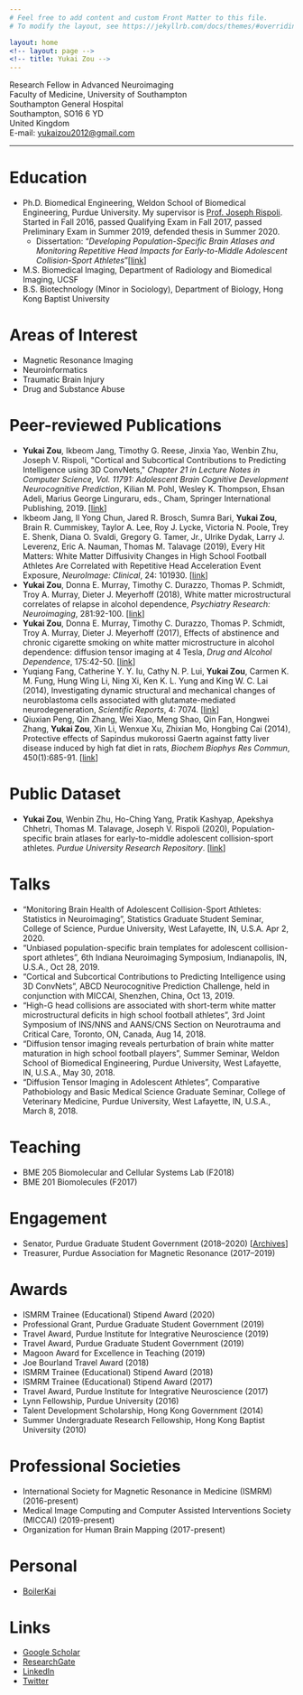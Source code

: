 ```yaml
---
# Feel free to add content and custom Front Matter to this file.
# To modify the layout, see https://jekyllrb.com/docs/themes/#overriding-theme-defaults

layout: home
<!-- layout: page -->
<!-- title: Yukai Zou -->
---
```


Research Fellow in Advanced Neuroimaging  
Faculty of Medicine, University of Southampton  
Southampton General Hospital  
Southampton, SO16 6 YD  
United Kingdom  
E-mail: <a href="mailto:yukaizou2012@gmail.com">yukaizou2012@gmail.com</a>

---
# Education
 - Ph.D. Biomedical Engineering, Weldon School of Biomedical Engineering, Purdue University. My supervisor is [Prof. Joseph Rispoli](https://engineering.purdue.edu/BME/People/ptProfile?resource_id=127345). Started in Fall 2016, passed Qualifying Exam in Fall 2017, passed Preliminary Exam in Summer 2019, defended thesis in Summer 2020.
      - Dissertation: “*Developing Population-Specific Brain Atlases and Monitoring Repetitive Head Impacts for Early-to-Middle Adolescent Collision-Sport Athletes*”[[link](https://doi.org/10.25394/PGS.12749267.v1)]
 - M.S. Biomedical Imaging, Department of Radiology and Biomedical Imaging, UCSF
 - B.S. Biotechnology (Minor in Sociology), Department of Biology, Hong Kong Baptist University

# Areas of Interest
 - Magnetic Resonance Imaging
 - Neuroinformatics
 - Traumatic Brain Injury
 - Drug and Substance Abuse


# Peer-reviewed Publications
 - **Yukai Zou**, Ikbeom Jang, Timothy G. Reese, Jinxia Yao, Wenbin Zhu, Joseph V. Rispoli, "Cortical and Subcortical Contributions to Predicting Intelligence using 3D ConvNets," *Chapter 21 in Lecture Notes in Computer Science, Vol. 11791: Adolescent Brain Cognitive Development Neurocognitive Prediction*, Kilian M. Pohl, Wesley K. Thompson, Ehsan Adeli, Marius George Linguraru, eds., Cham, Springer International Publishing, 2019. [[link](https://doi.org/10.1007/978-3-030-31901-4_21)]
 - Ikbeom Jang, Il Yong Chun, Jared R. Brosch, Sumra Bari, **Yukai Zou**, Brain R. Cummiskey, Taylor A. Lee, Roy J. Lycke, Victoria N. Poole, Trey E. Shenk, Diana O. Svaldi, Gregory G. Tamer, Jr., Ulrike Dydak, Larry J. Leverenz, Eric A. Nauman, Thomas M. Talavage (2019), Every Hit Matters: White Matter Diffusivity Changes in High School Football Athletes Are Correlated with Repetitive Head Acceleration Event Exposure, *NeuroImage: Clinical*, 24: 101930. [[link](https://doi.org/10.1016/j.nicl.2019.101930)]
 - **Yukai Zou**, Donna E. Murray, Timothy C. Durazzo, Thomas P. Schmidt, Troy A. Murray, Dieter J. Meyerhoff (2018), White matter microstructural correlates of relapse in alcohol dependence, *Psychiatry Research: Neuroimaging*, 281:92-100. [[link](https://doi.org/10.1016/j.pscychresns.2018.09.004)]
 - **Yukai Zou**, Donna E. Murray, Timothy C. Durazzo, Thomas P. Schmidt, Troy A. Murray, Dieter J. Meyerhoff (2017), Effects of abstinence and chronic cigarette smoking on white matter microstructure in alcohol dependence: diffusion tensor imaging at 4 Tesla, *Drug and Alcohol Dependence*, 175:42-50. [[link](https://doi.org/10.1016/j.drugalcdep.2017.01.032)]
 - Yuqiang Fang, Catherine Y. Y. Iu, Cathy N. P. Lui, **Yukai Zou**, Carmen K. M. Fung, Hung Wing Li, Ning Xi, Ken K. L. Yung and King W. C. Lai (2014), Investigating dynamic structural and mechanical changes of neuroblastoma cells associated with glutamate-mediated neurodegeneration, *Scientific Reports*, 4: 7074. [[link](https://doi.org/10.1038/srep07074)]
 - Qiuxian Peng, Qin Zhang, Wei Xiao, Meng Shao, Qin Fan, Hongwei Zhang, **Yukai Zou**, Xin Li, Wenxue Xu, Zhixian Mo, Hongbing Cai (2014), Protective effects of Sapindus mukorossi Gaertn against fatty liver disease induced by high fat diet in rats, *Biochem Biophys Res Commun*, 450(1):685-91. [[link](https://doi.org/10.1016/j.bbrc.2014.06.035)]

# Public Dataset
 - **Yukai Zou**, Wenbin Zhu, Ho-Ching Yang, Pratik Kashyap, Apekshya Chhetri, Thomas M. Talavage, Joseph V. Rispoli (2020), Population-specific brain atlases for early-to-middle adolescent collision-sport athletes. *Purdue University Research Repository*. [[link](http://dx.doi.org/10.4231/6BAR-6W02)]

# Talks
 - “Monitoring Brain Health of Adolescent Collision-Sport Athletes: Statistics in Neuroimaging”, Statistics Graduate Student Seminar, College of Science, Purdue University, West Lafayette, IN, U.S.A. Apr 2, 2020.
 - “Unbiased population-specific brain templates for adolescent collision-sport athletes”, 6th Indiana Neuroimaging Symposium, Indianapolis, IN, U.S.A., Oct 28, 2019.
 - “Cortical and Subcortical Contributions to Predicting Intelligence using 3D ConvNets”, ABCD Neurocognitive Prediction Challenge, held in conjunction with MICCAI, Shenzhen, China, Oct 13, 2019.
 - “High-G head collisions are associated with short-term white matter microstructural deficits in high school football athletes”, 3rd Joint Symposium of INS/NNS and AANS/CNS Section on Neurotrauma and Critical Care, Toronto, ON, Canada, Aug 14, 2018.
 - “Diffusion tensor imaging reveals perturbation of brain white matter maturation in high school football players”, Summer Seminar, Weldon School of Biomedical Engineering, Purdue University, West Lafayette, IN, U.S.A., May 30, 2018.
 - “Diffusion Tensor Imaging in Adolescent Athletes”, Comparative Pathobiology and Basic Medical Science Graduate Seminar, College of Veterinary Medicine, Purdue University, West Lafayette, IN, U.S.A., March 8, 2018.

# Teaching
 - BME 205 Biomolecular and Cellular Systems Lab (F2018)
 - BME 201 Biomolecules (F2017)

# Engagement
 - Senator, Purdue Graduate Student Government (2018–2020) [[Archives](https://boilerkai.wordpress.com/category/senate/)]
 - Treasurer, Purdue Association for Magnetic Resonance (2017–2019)

# Awards
 - ISMRM Trainee (Educational) Stipend Award (2020)
 - Professional Grant, Purdue Graduate Student Government (2019)
 - Travel Award, Purdue Institute for Integrative Neuroscience (2019)
 - Travel Award, Purdue Graduate Student Government (2019)
 - Magoon Award for Excellence in Teaching (2019)
 - Joe Bourland Travel Award (2018)
 - ISMRM Trainee (Educational) Stipend Award (2018)
 - ISMRM Trainee (Educational) Stipend Award (2017)
 - Travel Award, Purdue Institute for Integrative Neuroscience (2017)
 - Lynn Fellowship, Purdue University (2016)
 - Talent Development Scholarship, Hong Kong Government (2014)
 - Summer Undergraduate Research Fellowship, Hong Kong Baptist University (2010)

# Professional Societies
 - International Society for Magnetic Resonance in Medicine (ISMRM) (2016-present)
 - Medical Image Computing and Computer Assisted Interventions Society (MICCAI) (2019-present)
 - Organization for Human Brain Mapping (2017-present)
 
# Personal
 - [BoilerKai](https://boilerkai.wordpress.com/)
 
# Links
 - [Google Scholar](https://scholar.google.com/citations?user=n1RVi9sAAAAJ)
 - [ResearchGate](https://www.researchgate.net/profile/Yukai_Zou2)
 - [LinkedIn](https://www.linkedin.com/in/yukaizou/)
 - [Twitter](https://twitter.com/YukaiZou)